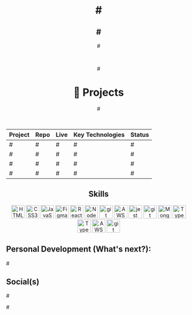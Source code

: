 <h1 align='center'>#</h1>

<h2 align='center'>#</h2>

<p align='center'>#</p>
<br>
<p align='center'>#</p>

<h1 align="center">💼 Projects</h1>
<p align="center">
#
</p>
<br>

<div align="center">

 
|   Project  | Repo | Live | Key Technologies | Status |
|------------|------|------|------------------|-|
|  # | # | # | # | # |
|  # | # | #| # |#|
| # | #   |#| # | # |
| # | #     |# | # | # |

</div>

<div style="text-align: center;">
  <h2>Skills</h2>
  <p>
    <a href="https://developer.mozilla.org/en-US/docs/Glossary/HTML5" target="_blank" rel="noreferrer"><img src="https://raw.githubusercontent.com/danielcranney/readme-generator/main/public/icons/skills/html5-colored.svg" width="36" height="36" alt="HTML5" /></a>
    <a href="https://www.w3.org/TR/CSS/#css" target="_blank" rel="noreferrer"><img src="https://raw.githubusercontent.com/danielcranney/readme-generator/main/public/icons/skills/css3-colored.svg" width="36" height="36" alt="CSS3" /></a>
    <a href="https://developer.mozilla.org/en-US/docs/Web/JavaScript" target="_blank" rel="noreferrer"><img src="https://raw.githubusercontent.com/danielcranney/readme-generator/main/public/icons/skills/javascript-colored.svg" width="36" height="36" alt="JavaScript" /></a>
    <a href="https://www.figma.com/" target="_blank" rel="noreferrer"><img src="https://raw.githubusercontent.com/danielcranney/readme-generator/main/public/icons/skills/figma-colored.svg" width="36" height="36" alt="Figma" /></a>
    <a href="https://reactjs.org/" target="_blank" rel="noreferrer"><img src="https://raw.githubusercontent.com/danielcranney/readme-generator/main/public/icons/skills/react-colored.svg" width="36" height="36" alt="React" /></a>
    <a href="https://nodejs.org/en/" target="_blank" rel="noreferrer"><img src="https://raw.githubusercontent.com/danielcranney/readme-generator/main/public/icons/skills/nodejs-colored.svg" width="36" height="36" alt="NodeJS" /></a>
   <a href="https://git-scm.com/" target="_blank" rel="noreferrer"><img src="https://raw.githubusercontent.com/danielcranney/readme-generator/main/public/icons/skills/git-colored.svg" width="36" height="36" alt="git" /></a>
   <a href="https://www.thunderclient.com/" target="_blank" rel="noreferrer"><img src="https://github.com/rangav/thunder-client-support/blob/master/images/thunder-icon.png" width="36" height="36" alt="AWS" /></a>
   <a href="https://jestjs.io/" target="_blank" rel="noreferrer"><img src="https://www.vectorlogo.zone/logos/jestjsio/jestjsio-icon.svg" width="36" height="36" alt="jest" /></a>
   <a href="https://www.postgresql.org/" target="_blank" rel="noreferrer"><img src="https://raw.githubusercontent.com/danielcranney/readme-generator/main/public/icons/skills/postgresql-colored.svg" width="36" height="36" alt="git" /></a>
   <a href="https://www.mongodb.com/" target="_blank" rel="noreferrer"><img src="https://raw.githubusercontent.com/danielcranney/readme-generator/main/public/icons/skills/mongodb-colored.svg" width="36" height="36" alt="MongoDB" /></a>
   <a href="https://www.typescriptlang.org/" target="_blank" rel="noreferrer"><img src="https://raw.githubusercontent.com/danielcranney/readme-generator/main/public/icons/skills/typescript-colored.svg" width="36" height="36" alt="TypeScript" /></a>
   <a href="https://tailwindcss.com/" target="_blank" rel="noreferrer"><img src="https://raw.githubusercontent.com/danielcranney/readme-generator/main/public/icons/skills/tailwindcss-colored.svg" width="36" height="36" alt="TypeScript" /></a>
  <a href="https://aws.amazon.com/" target="_blank" rel="noreferrer"><img src="https://raw.githubusercontent.com/danielcranney/readme-generator/main/public/icons/skills/aws.svg" width="36" height="36" alt="AWS" /></a>
    <a href="https://en.wikipedia.org/wiki/C_Sharp_(programming_language)" target="_blank" rel="noreferrer"><img src="https://raw.githubusercontent.com/danielcranney/readme-generator/main/public/icons/skills/csharp.svg" width="36" height="36" alt="git" /></a>
  </p>
</div> <!-- end of skills-icons div -->

<h2>Personal Development (What's next?):</h2>
 <p>
  #
 </p>

<h2>Social(s)</h2>
 <p>
  #
 </p>
 <p>#</p>
